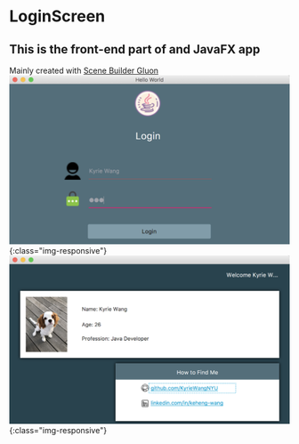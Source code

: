 # LoginScreen
## This is the front-end part of and JavaFX app
Mainly created with [Scene Builder Gluon](http://gluonhq.com/products/scene-builder/)
![Login Page](https://github.com/KyrieWangNYU/LoginScreen/blob/master/images/Login.png){:class="img-responsive"}
![Detail Page](https://github.com/KyrieWangNYU/LoginScreen/blob/master/images/User.png){:class="img-responsive"}
